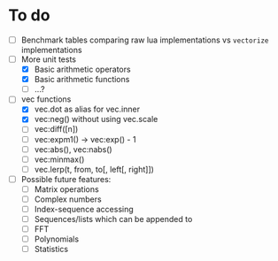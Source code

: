 # To do

- [ ] Benchmark tables comparing raw lua implementations vs `vectorize` implementations
- [ ] More unit tests
  - [x] Basic arithmetic operators
  - [x] Basic arithmetic functions
  - [ ] ...?
- [ ] vec functions
  - [x] vec.dot as alias for vec.inner
  - [x] vec:neg() without using vec.scale
  - [ ] vec:diff([n])
  - [ ] vec:expm1() -> vec:exp() - 1
  - [ ] vec:abs(), vec:nabs()
  - [ ] vec:minmax()
  - [ ] vec.lerp(t, from, to[, left[, right]])
- [ ] Possible future features:
  - [ ] Matrix operations
  - [ ] Complex numbers
  - [ ] Index-sequence accessing
  - [ ] Sequences/lists which can be appended to
  - [ ] FFT
  - [ ] Polynomials
  - [ ] Statistics
